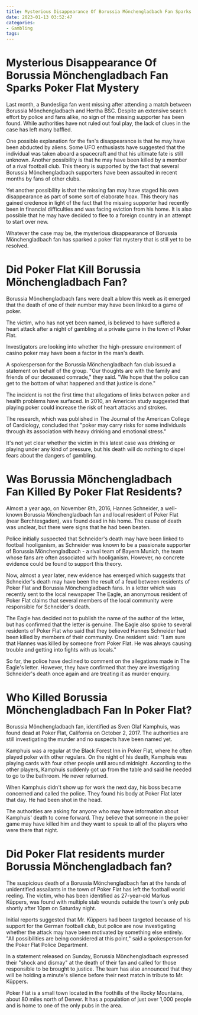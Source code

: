 ```yaml
---
title: Mysterious Disappearance Of Borussia Mönchengladbach Fan Sparks Poker Flat Mystery
date: 2023-01-13 03:52:47
categories:
- Gambling
tags:
---
```



#  Mysterious Disappearance Of Borussia Mönchengladbach Fan Sparks Poker Flat Mystery

Last month, a Bundesliga fan went missing after attending a match between Borussia Mönchengladbach and Hertha BSC. Despite an extensive search effort by police and fans alike, no sign of the missing supporter has been found. While authorities have not ruled out foul play, the lack of clues in the case has left many baffled.

One possible explanation for the fan's disappearance is that he may have been abducted by aliens. Some UFO enthusiasts have suggested that the individual was taken aboard a spacecraft and that his ultimate fate is still unknown. Another possibility is that he may have been killed by a member of a rival football club. This theory is supported by the fact that several Borussia Mönchengladbach supporters have been assaulted in recent months by fans of other clubs.

Yet another possibility is that the missing fan may have staged his own disappearance as part of some sort of elaborate hoax. This theory has gained credence in light of the fact that the missing supporter had recently been in financial difficulties and was facing eviction from his home. It is also possible that he may have decided to flee to a foreign country in an attempt to start over new.

Whatever the case may be, the mysterious disappearance of Borussia Mönchengladbach fan has sparked a poker flat mystery that is still yet to be resolved.

#  Did Poker Flat Kill Borussia Mönchengladbach Fan?

Borussia Mönchengladbach fans were dealt a blow this week as it emerged that the death of one of their number may have been linked to a game of poker.

The victim, who has not yet been named, is believed to have suffered a heart attack after a night of gambling at a private game in the town of Poker Flat.

Investigators are looking into whether the high-pressure environment of casino poker may have been a factor in the man's death.

A spokesperson for the Borussia Mönchengladbach fan club issued a statement on behalf of the group. "Our thoughts are with the family and friends of our deceased comrade," they said. "We hope that the police can get to the bottom of what happened and that justice is done."

The incident is not the first time that allegations of links between poker and health problems have surfaced. In 2010, an American study suggested that playing poker could increase the risk of heart attacks and strokes.

The research, which was published in The Journal of the American College of Cardiology, concluded that "poker may carry risks for some individuals through its association with heavy drinking and emotional stress."

It's not yet clear whether the victim in this latest case was drinking or playing under any kind of pressure, but his death will do nothing to dispel fears about the dangers of gambling.

#  Was Borussia Mönchengladbach Fan Killed By Poker Flat Residents?

Almost a year ago, on November 8th, 2016, Hannes Schneider, a well-known Borussia Mönchengladbach fan and local resident of Poker Flat (near Berchtesgaden), was found dead in his home. The cause of death was unclear, but there were signs that he had been beaten.

Police initially suspected that Schneider's death may have been linked to football hooliganism, as Schneider was known to be a passionate supporter of Borussia Mönchengladbach - a rival team of Bayern Munich, the team whose fans are often associated with hooliganism. However, no concrete evidence could be found to support this theory.

Now, almost a year later, new evidence has emerged which suggests that Schneider's death may have been the result of a feud between residents of Poker Flat and Borussia Mönchengladbach fans. In a letter which was recently sent to the local newspaper The Eagle, an anonymous resident of Poker Flat claims that several members of the local community were responsible for Schneider's death.

The Eagle has decided not to publish the name of the author of the letter, but has confirmed that the letter is genuine. The Eagle also spoke to several residents of Poker Flat who said that they believed Hannes Schneider had been killed by members of their community. One resident said: "I am sure that Hannes was killed by someone from Poker Flat. He was always causing trouble and getting into fights with us locals."

So far, the police have declined to comment on the allegations made in The Eagle's letter. However, they have confirmed that they are investigating Schneider's death once again and are treating it as murder enquiry.

#  Who Killed Borussia Mönchengladbach Fan In Poker Flat?

Borussia Mönchengladbach fan, identified as Sven Olaf Kamphuis, was found dead at Poker Flat, California on October 2, 2017. The authorities are still investigating the murder and no suspects have been named yet.

Kamphuis was a regular at the Black Forest Inn in Poker Flat, where he often played poker with other regulars. On the night of his death, Kamphuis was playing cards with four other people until around midnight. According to the other players, Kamphuis suddenly got up from the table and said he needed to go to the bathroom. He never returned.

When Kamphuis didn't show up for work the next day, his boss became concerned and called the police. They found his body at Poker Flat later that day. He had been shot in the head.

The authorities are asking for anyone who may have information about Kamphuis' death to come forward. They believe that someone in the poker game may have killed him and they want to speak to all of the players who were there that night.

#  Did Poker Flat residents murder Borussia Mönchengladbach fan?

The suspicious death of a Borussia Mönchengladbach fan at the hands of unidentified assailants in the town of Poker Flat has left the football world reeling. The victim, who has been identified as 27-year-old Markus Küppers, was found with multiple stab wounds outside the town's only pub shortly after 10pm on Saturday night.

Initial reports suggested that Mr. Küppers had been targeted because of his support for the German football club, but police are now investigating whether the attack may have been motivated by something else entirely. "All possibilities are being considered at this point," said a spokesperson for the Poker Flat Police Department.

In a statement released on Sunday, Borussia Mönchengladbach expressed their "shock and dismay" at the death of their fan and called for those responsible to be brought to justice. The team has also announced that they will be holding a minute's silence before their next match in tribute to Mr. Küppers.

Poker Flat is a small town located in the foothills of the Rocky Mountains, about 80 miles north of Denver. It has a population of just over 1,000 people and is home to one of the only pubs in the area.
